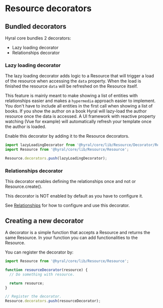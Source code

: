 # Resource decorators

## Bundled decorators

Hyral core bundles 2 decorators:

* Lazy loading decorator
* Relationships decorator

### Lazy loading decorator
The lazy loading decorator adds logic to a Resource that will trigger a load of the resource when accessing the `data`
property. When the load is finished the resource `data` will be refreshed on the Resource itself.

This feature is mainly meant to make showing a list of entities with relationships easier and makes a `hypermedia`
approach easier to implement. You don't have to include all entities in the first call when showing a list of books.
If you show the author on a book Hyral will lazy-load the author resource once the data is accessed. A UI framework
with reactive property watching (Vue for example) will automatically refresh your template once the author is loaded.

Enable this decorator by adding it to the Resource decorators.

```javascript
import lazyLoadingDecorator from '@hyral/core/lib/Resource/Decorator/Resource/lazyLoadingDecorator';
import Resource from '@hyral/core/lib/Resource/Resource';

Resource.decorators.push(lazyLoadingDecorator);
```

### Relationships decorator
This decorator enables defining the relationships once and not or Resource.create().

This decorator is NOT enabled by default as you have to configure it.

See [Relationships](relationships.md) for how to configure and use this decorator.

## Creating a new decorator

A decorator is a simple function that accepts a Resource and returns the same Resource. In your function you can add
functionalities to the Resource.

You can register the decorator by:

```javascript
import Resource from '@hyral/core/lib/Resource/Resource';

function resourceDecorator(resource) {
  // Do something with resource.

  return resource;
}

// Register the decorator.
Resource.decorators.push(resourceDecorator);
```
